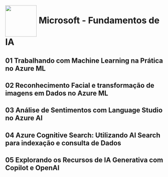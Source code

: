 <h1>
    <a href="https://github.com/AureliobotIA/Microsoft-Fundamentos-de-IA-DIO/blob/main/01%20Trabalhando%20com%20Machine%20Learning%20na%20Pr%C3%A1tica%20no%20Azure%20ML/download.jpg/">
     <img align="center" width="100px" src="https://github.com/AureliobotIA/Microsoft-Fundamentos-de-IA-DIO/blob/main/01%20Trabalhando%20com%20Machine%20Learning%20na%20Pr%C3%A1tica%20no%20Azure%20ML/download.jpg"></a>
    <span> Microsoft - Fundamentos de IA</span>
</h1>

## 01 Trabalhando com Machine Learning na Prática no Azure ML


## 02 Reconhecimento Facial e transformação de imagens em Dados no Azure ML


## 03 Análise de Sentimentos com Language Studio no Azure AI


## 04 Azure Cognitive Search: Utilizando AI Search para indexação e consulta de Dados


## 05 Explorando os Recursos de IA Generativa com Copilot e OpenAI

